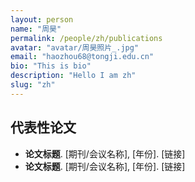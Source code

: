 ```yaml
---
layout: person
name: "周昊"
permalink: /people/zh/publications
avatar: "avatar/周昊照片_.jpg"
email: "haozhou68@tongji.edu.cn"
bio: "This is bio"
description: "Hello I am zh"
slug: "zh"
---
```



## 代表性论文

- **论文标题**. [期刊/会议名称], [年份]. [链接]
- **论文标题**. [期刊/会议名称], [年份]. [链接]
